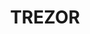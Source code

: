 ---
title: TREZOR
crosslinks:
- Bitcoin
- btc
- Electrum
- litecoin
- ledgerwallet
- xkcd
- Monero
- youtubefactsbot
- ethereum
- NEO
- mingderwang
- tezos
- jaxx
- autotldr
- u_imguralbumbot
- botwatch
- ByteBall
- CoinBase
- tippr
- youtubot
---